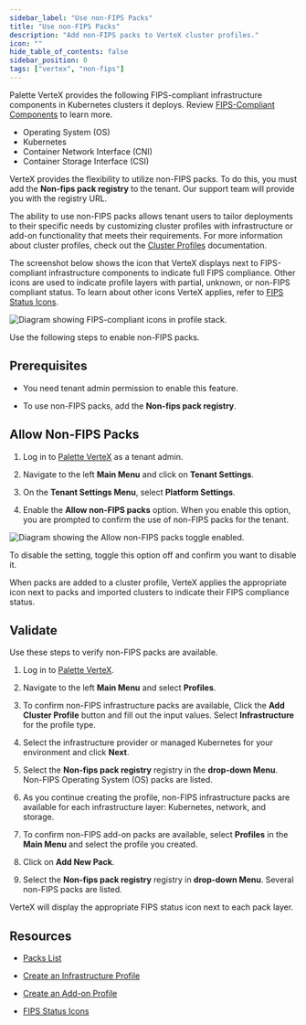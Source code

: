 ```yaml
---
sidebar_label: "Use non-FIPS Packs"
title: "Use non-FIPS Packs"
description: "Add non-FIPS packs to VerteX cluster profiles."
icon: ""
hide_table_of_contents: false
sidebar_position: 0
tags: ["vertex", "non-fips"]
---
```





Palette VerteX provides the following FIPS-compliant infrastructure components in Kubernetes clusters it deploys. Review [FIPS-Compliant Components](../../fips/fips-compliant-components.md) to learn more.
    
- Operating System (OS)
- Kubernetes
- Container Network Interface (CNI)
- Container Storage Interface (CSI)

VerteX provides the flexibility to utilize non-FIPS packs. To do this, you must add the **Non-fips pack registry** to the tenant. Our support team will provide you with the registry URL.

The ability to use non-FIPS packs allows tenant users to tailor deployments to their specific needs by customizing cluster profiles with infrastructure or add-on functionality that meets their requirements. For more information about cluster profiles, check out the [Cluster Profiles](../../../profiles/cluster-profiles/cluster-profiles.md) documentation.

The screenshot below shows the icon that VerteX displays next to FIPS-compliant infrastructure components to indicate full FIPS compliance. Other icons are used to indicate profile layers with partial, unknown, or non-FIPS compliant status. To learn about other icons VerteX applies, refer to [FIPS Status Icons](../../fips/fips-status-icons.md).

![Diagram showing FIPS-compliant icons in profile stack.](/vertex_fips-status-icons_icons-in-profile-stack.png) 


Use the following steps to enable non-FIPS packs.

## Prerequisites

- You need tenant admin permission to enable this feature.

- To use non-FIPS packs, add the **Non-fips pack registry**.


## Allow Non-FIPS Packs

1. Log in to [Palette VerteX](https://console.spectrocloud.com/) as a tenant admin.

2. Navigate to the left **Main Menu** and click on **Tenant Settings**. 

3. On the **Tenant Settings Menu**, select **Platform Settings**.

4. Enable the **Allow non-FIPS packs** option. When you enable this option, you are prompted to confirm the use of non-FIPS packs for the tenant.


![Diagram showing the Allow non-FIPS packs toggle enabled.](/vertex_use-non-fips-settings_nonFips-packs.png)
 

To disable the setting, toggle this option off and confirm you want to disable it.

When packs are added to a cluster profile, VerteX applies the appropriate icon next to packs and imported clusters to indicate their FIPS compliance status.   


## Validate

Use these steps to verify non-FIPS packs are available.

1. Log in to [Palette VerteX](https://console.spectrocloud.com/).

2. Navigate to the left **Main Menu** and select **Profiles**. 
 
3. To confirm non-FIPS infrastructure packs are available, Click the **Add Cluster Profile** button and fill out the input values. Select **Infrastructure** for the profile type.

4. Select the infrastructure provider or managed Kubernetes for your environment and click **Next**.

5. Select the **Non-fips pack registry** registry in the **drop-down Menu**. Non-FIPS Operating System (OS) packs are listed.

6. As you continue creating the profile, non-FIPS infrastructure packs are available for each infrastructure layer:  Kubernetes, network, and storage.

7. To confirm non-FIPS add-on packs are available, select **Profiles** in the **Main Menu** and select the profile you created. 

8. Click on **Add New Pack**.

9. Select the **Non-fips pack registry** registry in **drop-down Menu**. Several non-FIPS packs are listed. 

VerteX will display the appropriate FIPS status icon next to each pack layer.
   

## Resources

- [Packs List](../../../integrations/integrations.mdx)

- [Create an Infrastructure Profile](../../../profiles/cluster-profiles/create-cluster-profiles/create-infrastructure-profile.md)

- [Create an Add-on Profile](../../../profiles/cluster-profiles/create-cluster-profiles/create-addon-profile/create-addon-profile.md)

- [FIPS Status Icons](../../fips/fips-status-icons.md)




